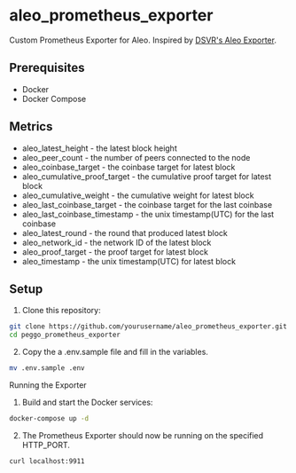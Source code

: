 # aleo_prometheus_exporter
Custom Prometheus Exporter for Aleo. Inspired by [DSVR's Aleo Exporter](https://github.com/dsrvlabs/aleo_exporter).

## Prerequisites
- Docker
- Docker Compose

## Metrics

- aleo_latest_height - the latest block height
- aleo_peer_count - the number of peers connected to the node
- aleo_coinbase_target - the coinbase target for latest block
- aleo_cumulative_proof_target - the cumulative proof target for latest block
- aleo_cumulative_weight - the cumulative weight for latest block
- aleo_last_coinbase_target - the coinbase target for the last coinbase
- aleo_last_coinbase_timestamp - the unix timestamp(UTC) for the last coinbase
- aleo_latest_round - the round that produced latest block
- aleo_network_id - the network ID of the latest block
- aleo_proof_target - the proof target for latest block
- aleo_timestamp - the unix timestamp(UTC) for latest block

## Setup
1. Clone this repository:
```sh
git clone https://github.com/yourusername/aleo_prometheus_exporter.git
cd peggo_prometheus_exporter
```

2. Copy the a .env.sample file and fill in the variables.
```sh
mv .env.sample .env
```

Running the Exporter
1. Build and start the Docker services:
```sh
docker-compose up -d
```
2. The Prometheus Exporter should now be running on the specified HTTP_PORT.
```sh
curl localhost:9911
```
